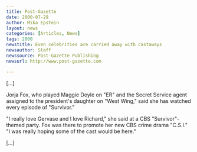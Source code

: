 ```yaml
---
title: Post-Gazette
date: 2000-07-29
author: Mika Epstein
layout: news
categories: [Articles, News]
tags: 2000
newstitle: Even celebrities are carried away with castaways  
newsauthor: Staff  
newssource: Post-Gazette Publishing  
newsurl: http://www.post-gazette.com  

---
```

[...]

Jorja Fox, who played Maggie Doyle on "ER" and the Secret Service agent assigned to the president's daughter on "West Wing," said she has watched every episode of "Survivor."

"I really love Gervase and I love Richard," she said at a CBS "Survivor"-themed party. Fox was there to promote her new CBS crime drama "C.S.I." "I was really hoping some of the cast would be here."

[...]

